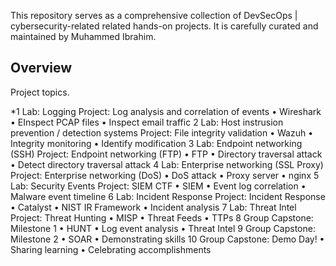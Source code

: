 This repository serves as a comprehensive collection of DevSecOps | cybersecurity-related related hands-on projects. 
It is carefully curated and maintained by Muhammed Ibrahim.
## Overview
Project topics. 

*1	Lab: Logging
Project: Log analysis and correlation of events
• Wireshark
• EInspect PCAP files
• Inspect email traffic
2	Lab: Host instrusion prevention / detection systems
Project: File integrity validation
• Wazuh
• Integrity monitoring
• Identify modification
3	Lab: Endpoint networking (SSH)
Project: Endpoint networking (FTP)
• FTP
• Directory traversal attack
• Detect directory traversal attack
4	Lab: Enterprise networking (SSL Proxy)
Project: Enterprise networking (DoS)
• DoS attack
• Proxy server
• nginx
5	Lab: Security Events
Project: SIEM CTF
• SIEM
• Event log correlation
• Malware event timeline
6	Lab: Incident Response
Project: Incident Response
• Catalyst
• NIST IR Framework
• Incident analysis
7	Lab: Threat Intel
Project: Threat Hunting
• MISP
• Threat Feeds
• TTPs
8	Group Capstone: Milestone 1	• HUNT
• Log event analysis
• Threat Intel
9	Group Capstone: Milestone 2	• SOAR
• Demonstrating skills
10	Group Capstone: Demo Day!	• Sharing learning
• Celebrating accomplishments

